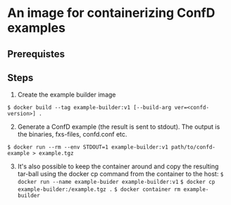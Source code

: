 An image for containerizing ConfD examples
==========================================

Prerequistes
------------

Steps
-----
1. Create the example builder image

`$ docker build --tag example-builder:v1 [--build-arg ver=<confd-version>] .`

2. Generate a ConfD example (the result is sent to stdout).  The
   output is the binaries, fxs-files, confd.conf etc.

`$ docker run --rm --env STDOUT=1 example-builder:v1 path/to/confd-example > example.tgz`

3. It's also possible to keep the container around and copy the
resulting tar-ball using the docker cp command from the container to
the host:
`$ docker run --name example-buider example-builder:v1`
`$ docker cp example-builder:/example.tgz .`
`$ docker container rm example-builder`
